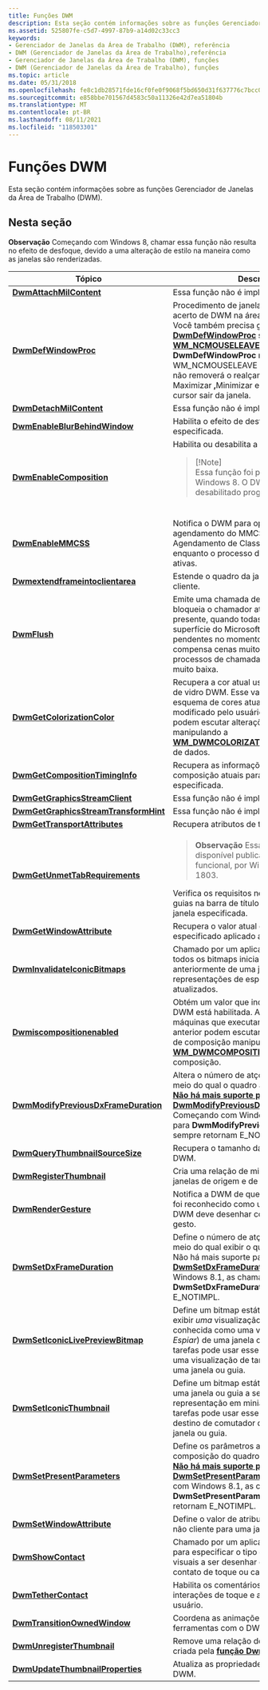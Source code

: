 ```yaml
---
title: Funções DWM
description: Esta seção contém informações sobre as funções Gerenciador de Janelas da Área de Trabalho (DWM).
ms.assetid: 525807fe-c5d7-4997-87b9-a14d02c33cc3
keywords:
- Gerenciador de Janelas da Área de Trabalho (DWM), referência
- DWM (Gerenciador de Janelas da Área de Trabalho),referência
- Gerenciador de Janelas da Área de Trabalho (DWM), funções
- DWM (Gerenciador de Janelas da Área de Trabalho), funções
ms.topic: article
ms.date: 05/31/2018
ms.openlocfilehash: fe8c1db28571fde16cf0fe0f9068f5bd650d31f637776c7bcc00717ab3043997
ms.sourcegitcommit: e858bbe701567d4583c50a11326e42d7ea51804b
ms.translationtype: MT
ms.contentlocale: pt-BR
ms.lasthandoff: 08/11/2021
ms.locfileid: "118503301"
---
```

# <a name="dwm-functions"></a>Funções DWM

Esta seção contém informações sobre as funções Gerenciador de Janelas da Área de Trabalho (DWM).

## <a name="in-this-section"></a>Nesta seção



<table>
<colgroup>
<col style="width: 50%" />
<col style="width: 50%" />
</colgroup>
<thead>
<tr class="header">
<th>Tópico</th>
<th>Descrição</th>
</tr>
</thead>
<tbody>
<tr class="odd">
<td><a href="/windows/desktop/api/Dwmapi/nf-dwmapi-dwmattachmilcontent"><strong>DwmAttachMilContent</strong></a><br/></td>
<td>Essa função não é implementada.<br/></td>
</tr>
<tr class="even">
<td><a href="/windows/desktop/api/Dwmapi/nf-dwmapi-dwmdefwindowproc"><strong>DwmDefWindowProc</strong></a><br/></td>
<td>Procedimento de janela padrão para teste de acerto de DWM na área não cliente.<br/> Você também precisa garantir que <a href="/windows/desktop/api/Dwmapi/nf-dwmapi-dwmdefwindowproc"><strong>DwmDefWindowProc</strong></a> seja chamado para a <a href="/windows/desktop/inputdev/wm-ncmouseleave"><strong>WM_NCMOUSELEAVE</strong></a> mensagem. Se <strong>DwmDefWindowProc</strong> não for chamado para WM_NCMOUSELEAVE mensagem, <strong>a</strong> DWM não <strong></strong>removerá <strong></strong> o realçamento dos botões Maximizar <strong>,</strong>Minimizar e Fechar quando o cursor sair da janela.<br/></td>
</tr>
<tr class="odd">
<td><a href="/windows/desktop/api/Dwmapi/nf-dwmapi-dwmdetachmilcontent"><strong>DwmDetachMilContent</strong></a><br/></td>
<td>Essa função não é implementada.<br/></td>
</tr>
<tr class="even">
<td><a href="/windows/desktop/api/Dwmapi/nf-dwmapi-dwmenableblurbehindwindow"><strong>DwmEnableBlurBehindWindow</strong></a><br/></td>
<td>Habilita o efeito de desfoque em uma janela especificada.<br/></td>
<b>Observação</b> Começando com Windows 8, chamar essa função não resulta no efeito de desfoque, devido a uma alteração de estilo na maneira como as janelas são renderizadas.
</tr>
<tr class="odd">
<td><a href="/windows/desktop/api/Dwmapi/nf-dwmapi-dwmenablecomposition"><strong>DwmEnableComposition</strong></a><br/></td>
<td>Habilita ou desabilita a composição DWM. <br/>
<blockquote>
[!Note]<br />
Essa função foi preterida a partir Windows 8. O DWM não pode mais ser desabilitado programaticamente.
</blockquote>
<br/></td>
</tr>
<tr class="even">
<td><a href="/windows/desktop/api/Dwmapi/nf-dwmapi-dwmenablemmcss"><strong>DwmEnableMMCSS</strong></a><br/></td>
<td>Notifica o DWM para optar ou não pelo agendamento do MMCSS (Serviço de Agendamento de Classe Multimídia) enquanto o processo de chamada está ativas.<br/></td>
</tr>
<tr class="odd">
<td><a href="/windows/desktop/api/Dwmapi/nf-dwmapi-dwmextendframeintoclientarea"><strong>Dwmextendframeintoclientarea</strong></a><br/></td>
<td>Estende o quadro da janela para a área do cliente.<br/></td>
</tr>
<tr class="even">
<td><a href="/windows/desktop/api/Dwmapi/nf-dwmapi-dwmflush"><strong>DwmFlush</strong></a><br/></td>
<td>Emite uma chamada de liberação que bloqueia o chamador até o próximo presente, quando todas as atualizações da superfície do Microsoft DirectX que estão pendentes no momento foram feitas. Isso compensa cenas muito complexas ou processos de chamada com prioridade muito baixa.<br/></td>
</tr>
<tr class="odd">
<td><a href="/windows/desktop/api/Dwmapi/nf-dwmapi-dwmgetcolorizationcolor"><strong>DwmGetColorizationColor</strong></a><br/></td>
<td>Recupera a cor atual usada para composição de vidro DWM. Esse valor é baseado no esquema de cores atual e pode ser modificado pelo usuário. Os aplicativos podem escutar alterações de cor manipulando a <a href="wm-dwmcolorizationcolorchanged.md"><strong>WM_DWMCOLORIZATIONCOLORCHANGED</strong></a> de dados.<br/></td>
</tr>
<tr class="even">
<td><a href="/windows/desktop/api/Dwmapi/nf-dwmapi-dwmgetcompositiontiminginfo"><strong>DwmGetCompositionTimingInfo</strong></a><br/></td>
<td>Recupera as informações de tempo de composição atuais para uma janela especificada.<br/></td>
</tr>
<tr class="odd">
<td><a href="/windows/desktop/api/Dwmapi/nf-dwmapi-dwmgetgraphicsstreamclient"><strong>DwmGetGraphicsStreamClient</strong></a><br/></td>
<td>Essa função não é implementada.<br/></td>
</tr>
<tr class="even">
<td><a href="/windows/desktop/api/Dwmapi/nf-dwmapi-dwmgetgraphicsstreamtransformhint"><strong>DwmGetGraphicsStreamTransformHint</strong></a><br/></td>
<td>Essa função não é implementada.<br/></td>
</tr>
<tr class="odd">
<td><a href="/windows/desktop/api/Dwmapi/nf-dwmapi-dwmgettransportattributes"><strong>DwmGetTransportAttributes</strong></a><br/></td>
<td>Recupera atributos de transporte.<br/></td>
</tr>
<tr class="even">
<td><a href="/windows/desktop/api/dwmapi/nf-dwmapi-dwmgetunmettabrequirements"><strong>DwmGetUnmetTabRequirements</strong></a><br/></td>
<td><blockquote>
<strong>Observação</strong>  Essa função está disponível publicamente, mas não é funcional, por Windows 10, versão 1803.
</blockquote>
Verifica os requisitos necessários para obter guias na barra de título do aplicativo para a janela especificada.<br/></td>
</tr>
<tr class="odd">
<td><a href="/windows/desktop/api/Dwmapi/nf-dwmapi-dwmgetwindowattribute"><strong>DwmGetWindowAttribute</strong></a><br/></td>
<td>Recupera o valor atual de um atributo especificado aplicado a uma janela.<br/></td>
</tr>
<tr class="even">
<td><a href="/windows/desktop/api/Dwmapi/nf-dwmapi-dwminvalidateiconicbitmaps"><strong>DwmInvalidateIconicBitmaps</strong></a><br/></td>
<td>Chamado por um aplicativo para indicar que todos os bitmaps iniciais fornecidos anteriormente de uma janela, miniaturas e representações de espiar, devem ser atualizados.<br/></td>
</tr>
<tr class="odd">
<td><a href="/windows/desktop/api/Dwmapi/nf-dwmapi-dwmiscompositionenabled"><strong>Dwmiscompositionenabled</strong></a><br/></td>
<td>Obtém um valor que indica se a composição DWM está habilitada. Aplicativos em máquinas que executam Windows 7 ou anterior podem escutar alterações de estado de composição manipulando a <a href="wm-dwmcompositionchanged.md"><strong>WM_DWMCOMPOSITIONCHANGED</strong></a> de composição.<br/></td>
</tr>
<tr class="even">
<td><a href="/windows/desktop/api/Dwmapi/nf-dwmapi-dwmmodifypreviousdxframeduration"><strong>DwmModifyPreviousDxFrameDuration</strong></a><br/></td>
<td>Altera o número de atções do monitor por meio do qual o quadro anterior será exibido. <br/> <a href="/windows/desktop/api/Dwmapi/nf-dwmapi-dwmmodifypreviousdxframeduration"><strong>Não há mais suporte para DwmModifyPreviousDxFrameDuration.</strong></a> Começando com Windows 8.1, as chamadas para <strong>DwmModifyPreviousDxFrameDuration</strong> sempre retornam E_NOTIMPL.<br/></td>
</tr>
<tr class="odd">
<td><a href="/windows/desktop/api/Dwmapi/nf-dwmapi-dwmquerythumbnailsourcesize"><strong>DwmQueryThumbnailSourceSize</strong></a><br/></td>
<td>Recupera o tamanho da origem da miniatura DWM.<br/></td>
</tr>
<tr class="even">
<td><a href="/windows/desktop/api/Dwmapi/nf-dwmapi-dwmregisterthumbnail"><strong>DwmRegisterThumbnail</strong></a><br/></td>
<td>Cria uma relação de miniatura DWM entre as janelas de origem e de destino.<br/></td>
</tr>
<tr class="odd">
<td><a href="/windows/desktop/api/Dwmapi/nf-dwmapi-dwmrendergesture"><strong>DwmRenderGesture</strong></a><br/></td>
<td>Notifica a DWM de que um contato de toque foi reconhecido como um gesto e que o DWM deve desenhar comentários para esse gesto.<br/></td>
</tr>
<tr class="even">
<td><a href="/windows/desktop/api/Dwmapi/nf-dwmapi-dwmsetdxframeduration"><strong>DwmSetDxFrameDuration</strong></a><br/></td>
<td>Define o número de atções do monitor por meio do qual exibir o quadro apresentado. <br/> Não há mais suporte para <a href="/windows/desktop/api/Dwmapi/nf-dwmapi-dwmsetdxframeduration"><strong>DwmSetDxFrameDuration.</strong></a> Começando com Windows 8.1, as chamadas para <strong>DwmSetDxFrameDuration</strong> sempre retornam E_NOTIMPL.<br/></td>
</tr>
<tr class="odd">
<td><a href="/windows/desktop/api/Dwmapi/nf-dwmapi-dwmseticoniclivepreviewbitmap"><strong>DwmSetIconicLivePreviewBitmap</strong></a><br/></td>
<td>Define um bitmap estático e estranho para exibir <em>uma</em> visualização ao vivo (também conhecida como uma visualização <em>de Espiar</em>) de uma janela ou guia. A barra de tarefas pode usar esse bitmap para mostrar uma visualização de tamanho completo de uma janela ou guia.<br/></td>
</tr>
<tr class="even">
<td><a href="/windows/desktop/api/Dwmapi/nf-dwmapi-dwmseticonicthumbnail"><strong>DwmSetIconicThumbnail</strong></a><br/></td>
<td>Define um bitmap estático e estranho em uma janela ou guia a ser usado como uma representação em miniatura. A barra de tarefas pode usar esse bitmap como um destino de comutador de miniatura para a janela ou guia.<br/></td>
</tr>
<tr class="odd">
<td><a href="/windows/desktop/api/Dwmapi/nf-dwmapi-dwmsetpresentparameters"><strong>DwmSetPresentParameters</strong></a><br/></td>
<td>Define os parâmetros atuais para a composição do quadro. <br/> <a href="/windows/desktop/api/Dwmapi/nf-dwmapi-dwmsetpresentparameters"><strong>Não há mais suporte para DwmSetPresentParameters.</strong></a> Começando com Windows 8.1, as chamadas para <strong>DwmSetPresentParameters</strong> sempre retornam E_NOTIMPL.<br/></td>
</tr>
<tr class="even">
<td><a href="/windows/desktop/api/Dwmapi/nf-dwmapi-dwmsetwindowattribute"><strong>DwmSetWindowAttribute</strong></a><br/></td>
<td>Define o valor de atributos de renderização não cliente para uma janela.<br/></td>
</tr>
<tr class="odd">
<td><a href="/windows/desktop/api/dwmapi/nf-dwmapi-dwmshowcontact"><strong>DwmShowContact</strong></a><br/></td>
<td>Chamado por um aplicativo ou estrutura para especificar o tipo de comentários visuais a ser desenhar em resposta a um contato de toque ou caneta específico.<br/></td>
</tr>
<tr class="even">
<td><a href="/windows/desktop/api/Dwmapi/nf-dwmapi-dwmtethercontact"><strong>DwmTetherContact</strong></a><br/></td>
<td>Habilita os comentários gráficos das interações de toque e arrastar para o usuário.<br/></td>
</tr>
<tr class="odd">
<td><a href="/windows/desktop/api/dwmapi/nf-dwmapi-dwmtransitionownedwindow"><strong>DwmTransitionOwnedWindow</strong></a><br/></td>
<td>Coordena as animações das janelas de ferramentas com o DWM.<br/></td>
</tr>
<tr class="even">
<td><a href="/windows/desktop/api/Dwmapi/nf-dwmapi-dwmunregisterthumbnail"><strong>DwmUnregisterThumbnail</strong></a><br/></td>
<td>Remove uma relação de miniatura DWM criada pela <a href="/windows/desktop/api/Dwmapi/nf-dwmapi-dwmregisterthumbnail"><strong>função DwmRegisterThumbnail.</strong></a><br/></td>
</tr>
<tr class="odd">
<td><a href="/windows/desktop/api/Dwmapi/nf-dwmapi-dwmupdatethumbnailproperties"><strong>DwmUpdateThumbnailProperties</strong></a><br/></td>
<td>Atualiza as propriedades de uma miniatura DWM.<br/></td>
</tr>
</tbody>
</table>



 

 

